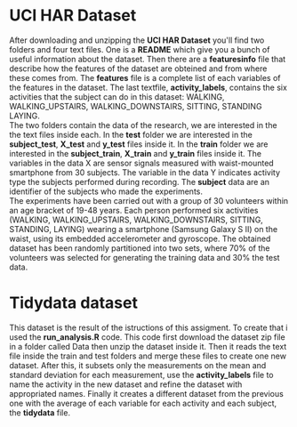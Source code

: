 # UCI HAR Dataset
After downloading and unzipping the **UCI HAR Dataset** you'll find two folders and four text files.
One is a **README** which give you a bunch of useful information about the dataset. Then there are a **featuresinfo** file that describe how the features of the dataset are obteined 
and from where these comes from. The **features** file is a complete list of each variables of the features in the dataset. The last textfile, 
**activity_labels**, contains the six activities that the subject can do in this dataset: WALKING, WALKING_UPSTAIRS, WALKING_DOWNSTAIRS, SITTING, STANDING LAYING.
<br/>The two folders contain the data of the research, we are interested in the the text files inside each.
In the **test** folder we are interested in the **subject_test**, **X_test** and **y_test** files inside it.
In the **train** folder we are interested in the **subject_train**, **X_train** and **y_train** files inside it.
The variables in the data X are sensor signals measured with waist-mounted smartphone from 30 subjects. 
The variable in the data Y indicates activity type the subjects performed during recording.
The **subject** data are an identifier of the subjects who made the experiments.
<br/>The experiments have been carried out with a group of 30 volunteers within an age bracket of 19-48 years. 
Each person performed six activities (WALKING, WALKING_UPSTAIRS, WALKING_DOWNSTAIRS, SITTING, STANDING, LAYING) 
wearing a smartphone (Samsung Galaxy S II) on the waist, using its embedded accelerometer 
and gyroscope.
The obtained dataset has been randomly partitioned into two sets, where 70% of the volunteers was selected for generating
the training data and 30% the test data. 
# Tidydata dataset
This dataset is the result of the istructions of this assigment. To create that i used the **run_analysis.R** code.
This code first download the dataset zip file in a folder called Data then unzip the dataset inside it. Then it reads the text file inside 
the train and test folders and merge these files to create one new dataset. After this, it subsets only the measurements on the mean and standard deviation for each measurement, 
use the **activity_labels** file to name the activity in the new dataset and refine the dataset with appropriated names.
Finally it creates a different dataset from the previous one with the average of each variable for each activity and each subject, the **tidydata** file.
